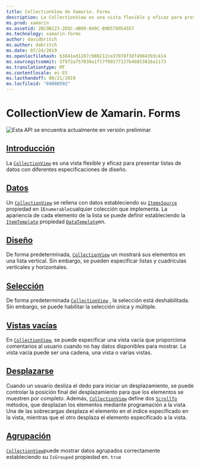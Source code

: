 ```yaml
---
title: CollectionView de Xamarin. Forms
description: La CollectionView es una vista flexible y eficaz para presentar listas de datos con diferentes especificaciones de diseño.
ms.prod: xamarin
ms.assetid: 2BC9B223-2D5C-4B09-849C-B9D578954557
ms.technology: xamarin-forms
author: davidbritch
ms.author: dabritch
ms.date: 07/24/2019
ms.openlocfilehash: b3841ed1287c980212ce37078f38f4984393c414
ms.sourcegitcommit: 5f972a757030a1f17f99177127b4b853816a1173
ms.translationtype: MT
ms.contentlocale: es-ES
ms.lasthandoff: 08/21/2019
ms.locfileid: "69888592"
---
```

# <a name="xamarinforms-collectionview"></a>CollectionView de Xamarin. Forms

![](~/media/shared/preview.png "Esta API se encuentra actualmente en versión preliminar")

## <a name="introductionintroductionmd"></a>[Introducción](introduction.md)

La [`CollectionView`](xref:Xamarin.Forms.CollectionView) es una vista flexible y eficaz para presentar listas de datos con diferentes especificaciones de diseño.

## <a name="datapopulate-datamd"></a>[Datos](populate-data.md)

Un [`CollectionView`](xref:Xamarin.Forms.CollectionView) se rellena con datos estableciendo su [`ItemsSource`](xref:Xamarin.Forms.ItemsView.ItemsSource) propiedad en `IEnumerable`cualquier colección que implementa. La apariencia de cada elemento de la lista se puede definir estableciendo la [`ItemTemplate`](xref:Xamarin.Forms.ItemsView.ItemTemplate) propiedad [`DataTemplate`](xref:Xamarin.Forms.DataTemplate)en.

## <a name="layoutlayoutmd"></a>[Diseño](layout.md)

De forma predeterminada, [`CollectionView`](xref:Xamarin.Forms.CollectionView) un mostrará sus elementos en una lista vertical. Sin embargo, se pueden especificar listas y cuadrículas verticales y horizontales.

## <a name="selectionselectionmd"></a>[Selección](selection.md)

De forma predeterminada [`CollectionView`](xref:Xamarin.Forms.CollectionView) , la selección está deshabilitada. Sin embargo, se puede habilitar la selección única y múltiple.

## <a name="empty-viewsemptyviewmd"></a>[Vistas vacías](emptyview.md)

En [`CollectionView`](xref:Xamarin.Forms.CollectionView), se puede especificar una vista vacía que proporciona comentarios al usuario cuando no hay datos disponibles para mostrar. La vista vacía puede ser una cadena, una vista o varias vistas.

## <a name="scrollingscrollingmd"></a>[Desplazarse](scrolling.md)

Cuando un usuario desliza el dedo para iniciar un desplazamiento, se puede controlar la posición final del desplazamiento para que los elementos se muestren por completo. Además, [`CollectionView`](xref:Xamarin.Forms.CollectionView) define dos [`ScrollTo`](xref:Xamarin.Forms.ItemsView.ScrollTo*) métodos, que desplazan los elementos mediante programación a la vista. Una de las sobrecargas desplaza el elemento en el índice especificado en la vista, mientras que el otro desplaza el elemento especificado a la vista.

## <a name="groupinggroupingmd"></a>[Agrupación](grouping.md)

[`CollectionView`](xref:Xamarin.Forms.CollectionView)puede mostrar datos agrupados correctamente estableciendo su `IsGrouped` propiedad en. `true`
